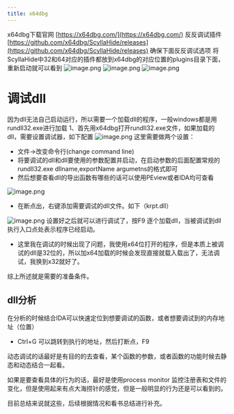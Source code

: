 ```yaml
---
title: x64dbg
---
```


x64dbg下载官网
[https://x64dbg.com/](https://x64dbg.com/)
反反调试插件
[https://github.com/x64dbg/ScyllaHide/releases](https://github.com/x64dbg/ScyllaHide/releases)
确保下面反反调试选项
将ScyllaHide中32和64对应的插件都放到x64dbg的对应位置的plugins目录下面，重新启动就可以看到
![image.png](https://aletnox.github.io/images/x64dbg/1648087364054-0335c8c5-3e61-4e38-839a-c213d9207892.png)
![image.png](https://cdn.nlark.com/yuque/0/2022/png/1723622/1648020881544-3b277a27-d9ed-4f79-89e6-1b9f0a1654e2.png#clientId=u1ffcc760-c4cd-4&crop=0&crop=0&crop=1&crop=1&from=paste&height=507&id=u0ca99c70&margin=%5Bobject%20Object%5D&name=image.png&originHeight=507&originWidth=557&originalType=binary&ratio=1&rotation=0&showTitle=false&size=42708&status=done&style=none&taskId=u2b07d89b-0c5a-4e1e-85c0-7735af3a716&title=&width=557)
![image.png](https://cdn.nlark.com/yuque/0/2022/png/1723622/1648020939236-c96c79ee-1de0-479e-8e81-94e1d28c5822.png#clientId=u1ffcc760-c4cd-4&crop=0&crop=0&crop=1&crop=1&from=paste&height=228&id=ucc855f67&margin=%5Bobject%20Object%5D&name=image.png&originHeight=228&originWidth=560&originalType=binary&ratio=1&rotation=0&showTitle=false&size=20758&status=done&style=none&taskId=u785bfddd-f604-49f4-b182-48f14f872ad&title=&width=560)
<!-- more -->
# 调试dll
因为dll无法自己启动运行，所以需要一个加载dll的程序，一般windows都是用rundll32.exe进行加载
1、首先用x64dbg打开rundll32.exe文件，如果加载的dll，需要设置调试器，如下配置
![image.png](https://cdn.nlark.com/yuque/0/2022/png/1723622/1648093151004-865b6dc3-a57b-454b-8f67-73ef991068d9.png#clientId=u9dc2b3ae-5a8b-4&crop=0&crop=0&crop=1&crop=1&from=paste&height=895&id=uc650860c&margin=%5Bobject%20Object%5D&name=image.png&originHeight=895&originWidth=647&originalType=binary&ratio=1&rotation=0&showTitle=false&size=59752&status=done&style=none&taskId=u849c3a99-17fd-4fde-b7c3-92febf9b04c&title=&width=647)
这里需要做两个设置：

- 文件->改变命令行(change command line)
- 将要调试的dll和dll要使用的参数配置并启动，在启动参数的后面配置常规的rundll32.exe dllname,exportName argumetns的格式即可
- 然后想要查看dll的导出函数有哪些的话可以使用PEview或者IDA均可查看

![image.png](https://cdn.nlark.com/yuque/0/2022/png/1723622/1648092972534-a8c2232b-15c5-4208-80f8-69ad39808e0a.png#clientId=u9dc2b3ae-5a8b-4&crop=0&crop=0&crop=1&crop=1&from=paste&height=99&id=u097edfa2&margin=%5Bobject%20Object%5D&name=image.png&originHeight=99&originWidth=412&originalType=binary&ratio=1&rotation=0&showTitle=false&size=4788&status=done&style=none&taskId=u5b600b3c-d7a7-49ee-9728-3698fe6429e&title=&width=412)

- 在断点出，右键添加需要调试的dll文件。如下（krpt.dll）

![image.png](https://cdn.nlark.com/yuque/0/2022/png/1723622/1648093050706-42185cb1-58b1-4f20-96e9-58d5e21d46c2.png#clientId=u9dc2b3ae-5a8b-4&crop=0&crop=0&crop=1&crop=1&from=paste&height=200&id=u8ede4f23&margin=%5Bobject%20Object%5D&name=image.png&originHeight=200&originWidth=891&originalType=binary&ratio=1&rotation=0&showTitle=false&size=36198&status=done&style=none&taskId=u01882bb7-ecdb-4833-b812-4f1e9004e4a&title=&width=891)
设置好之后就可以进行调试了，按F9 逐个加载dll，当被调试到dll执行入口点处表示程序已经启动。

- 这里我在调试的时候出现了问题，我使用x64位打开的程序，但是本质上被调试的dll是32位的，所以加x64加载的时候会发现直接就载入载出了，无法调试，我换到x32就好了。

综上所述就是需要的准备条件。

## dll分析
在分析的时候结合IDA可以快速定位到想要调试的函数，或者想要调试到的内存地址（位置）

- Ctrl+G 可以跳转到执行的地址，然后打断点，F9

动态调试的话最好是有目的的去查看，某个函数的参数，或者函数的功能时候去静态和动态结合一起看。

如果是要查看具体的行为的话，最好是使用process monitor 监控注册表和文件的变化，但是使用起来有点大海捞针的感觉，但是一般明显的行为还是可以看到的。

目前总结来说就这些，后续根据情况和看书总结进行补充。






















